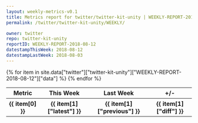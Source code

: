```yaml
---
layout: weekly-metrics-v0.1
title: Metrics report for twitter/twitter-kit-unity | WEEKLY-REPORT-2018-08-12
permalink: /twitter/twitter-kit-unity/WEEKLY/

owner: twitter
repo: twitter-kit-unity
reportID: WEEKLY-REPORT-2018-08-12
datestampThisWeek: 2018-08-12
datestampLastWeek: 2018-08-03
---
```


<table style="width: 100%">
    <tr>
        <th>Metric</th>
        <th>This Week</th>
        <th>Last Week</th>
        <th>+/-</th>
    </tr>
    {% for item in site.data["twitter"]["twitter-kit-unity"]["WEEKLY-REPORT-2018-08-12"]["data"] %}
    <tr>
        <th>{{ item[0] }}</th>
        <th>{{ item[1]["latest"] }}</th>
        <th>{{ item[1]["previous"] }}</th>
        <th>{{ item[1]["diff"] }}</th>
    </tr>
    {% endfor %}
</table>
